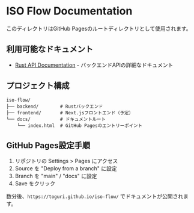 # ISO Flow Documentation

このディレクトリはGitHub Pagesのルートディレクトリとして使用されます。

## 利用可能なドキュメント

- [Rust API Documentation](/rust-api/) - バックエンドAPIの詳細なドキュメント

## プロジェクト構成

```
iso-flow/
├── backend/        # Rustバックエンド
├── frontend/       # Next.jsフロントエンド（予定）
└── docs/           # ドキュメントルート
    └── index.html  # GitHub Pagesのエントリーポイント
```

## GitHub Pages設定手順

1. リポジトリの Settings > Pages にアクセス
2. Source を "Deploy from a branch" に設定
3. Branch を "main" / "docs" に設定
4. Save をクリック

数分後、`https://toguri.github.io/iso-flow/` でドキュメントが公開されます。